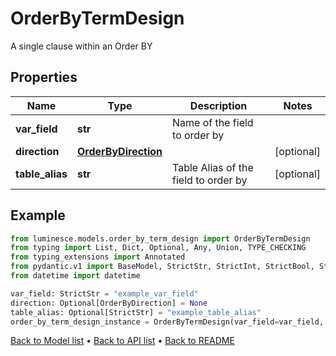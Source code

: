 # OrderByTermDesign

A single clause within an Order BY
## Properties
Name | Type | Description | Notes
------------ | ------------- | ------------- | -------------
**var_field** | **str** | Name of the field to order by | 
**direction** | [**OrderByDirection**](OrderByDirection.md) |  | [optional] 
**table_alias** | **str** | Table Alias of the field to order by | [optional] 
## Example

```python
from luminesce.models.order_by_term_design import OrderByTermDesign
from typing import List, Dict, Optional, Any, Union, TYPE_CHECKING
from typing_extensions import Annotated
from pydantic.v1 import BaseModel, StrictStr, StrictInt, StrictBool, StrictFloat, StrictBytes, Field, validator, ValidationError, conlist, constr
from datetime import datetime

var_field: StrictStr = "example_var_field"
direction: Optional[OrderByDirection] = None
table_alias: Optional[StrictStr] = "example_table_alias"
order_by_term_design_instance = OrderByTermDesign(var_field=var_field, direction=direction, table_alias=table_alias)

```

[Back to Model list](../README.md#documentation-for-models) &#8226; [Back to API list](../README.md#documentation-for-api-endpoints) &#8226; [Back to README](../README.md)

